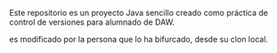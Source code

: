 Este repositorio es un proyecto Java sencillo creado como práctica de control de versiones para alumnado de DAW.

 es modificado por la persona que lo ha bifurcado, desde su clon local. 
